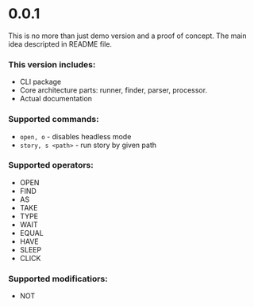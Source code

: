 # 0.0.1

This is no more than just demo version and a proof of concept. The main idea descripted in README
file.

### This version includes:

- CLI package
- Core architecture parts: runner, finder, parser, processor.
- Actual documentation

### Supported commands:

- `open, o` - disables headless mode
- `story, s <path>` - run story by given path

### Supported operators:

- OPEN
- FIND
- AS
- TAKE
- TYPE
- WAIT
- EQUAL
- HAVE
- SLEEP
- CLICK

### Supported modificatiors:

- NOT
